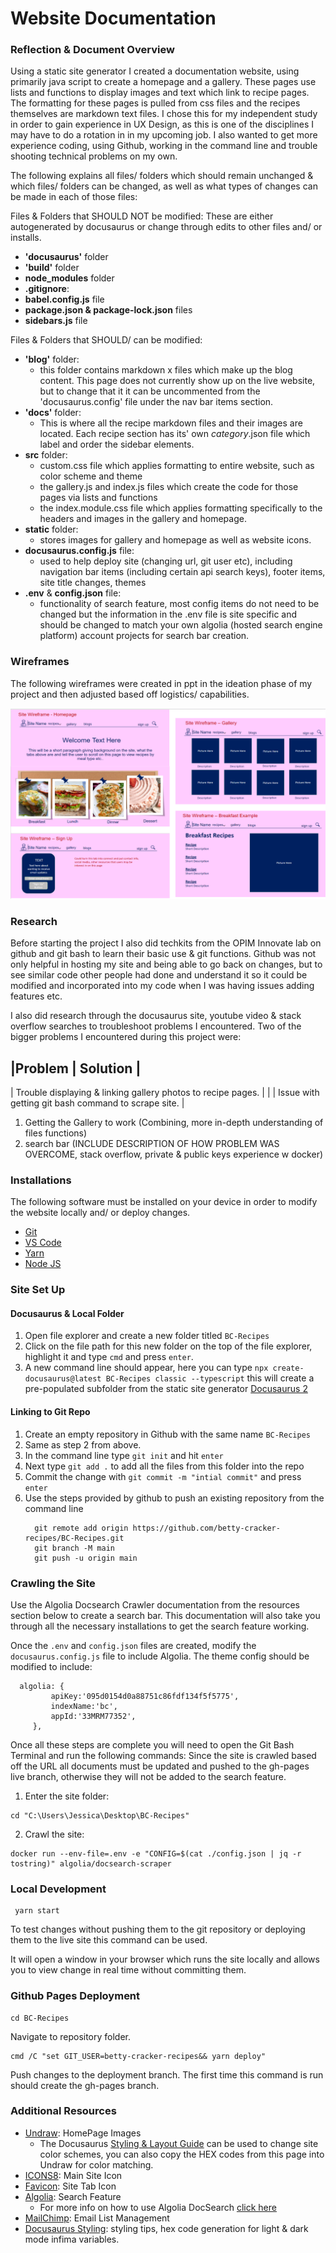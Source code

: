 # Website Documentation

### Reflection & Document Overview
Using a static site generator I created a documentation website, using primarily java script to create a homepage and a gallery. These pages use lists and functions to display images and text which link to recipe pages. The formatting for these pages is pulled from css files and the recipes themselves are markdown text files. I chose this for my independent study in order to gain experience in UX Design, as this is one of the disciplines I may have to do a rotation in in my upcoming job. I also wanted to get more experience coding, using Github, working in the command line and trouble shooting technical problems on my own.

The following explains all files/ folders which should remain unchanged & which files/ folders can be changed, as well as what types of changes can be made in each of those files:

Files & Folders that SHOULD NOT be modified:
These are either autogenerated by docusaurus or change through edits to other files and/ or installs.
- **'docusaurus'** folder
- **'build'** folder
- **node_modules** folder
- **.gitignore**: 
- **babel.config.js** file
- **package.json & package-lock.json** files
- **sidebars.js** file

Files & Folders that SHOULD/ can be modified:
- **'blog'** folder: 
  - this folder contains markdown x files which make up the blog content. This page does not currently show up on the live website, but to change that it 
    it can be uncommented from the 'docusaurus.config' file under the nav bar items section.
- **'docs'** folder: 
  - This is where all the recipe markdown files and their images are located. Each recipe section has its' own _category_.json file which label and order 
    the sidebar elements.
- **src** folder: 
  - custom.css file which applies formatting to entire website, such as color scheme and theme
  - the gallery.js and index.js files which create the code for those pages via lists and functions
  - the index.module.css file which applies formatting specifically to the headers and images in the gallery and homepage.
- **static** folder: 
  - stores images for gallery and homepage as well as website icons.
- **docusaurus.config.js** file:
  - used to help deploy site (changing url, git user etc), including navigation bar items (including certain api search keys), footer items, site title changes, themes
- **.env** & **config.json** file: 
  - functionality of search feature, most config items do not need to be changed but the information in the .env file is site specific and should be changed to match your own algolia (hosted search engine platform) account projects for search bar creation.


### Wireframes

The following wireframes were created in ppt in the ideation phase of my project and then adjusted based off logistics/ capabilities.

  ![Homepage Mock-Up](./static/img/wireframes/wireframes.png)


### Research

Before starting the project I also did techkits from the OPIM Innovate lab on github and git bash to learn their basic use & git functions. Github was not only helpful in hosting my site and being able to go back on changes, but to see similar code other people had done and understand it so it could be modified and incorporated into my code when I was having issues adding features etc.

I also did research through the docusaurus site, youtube video & stack overflow searches to troubleshoot problems I encountered. Two of the bigger problems I encountered during this project were:

  |Problem                                                        | Solution |
  ---------------------------------------------------------------------------
  | Trouble displaying & linking gallery photos to recipe pages.  |          |
  | Issue with getting git bash command to scrape site.           |
  1. Getting the Gallery to work (Combining, more in-depth understanding of files functions)
  2. search bar (INCLUDE DESCRIPTION OF HOW PROBLEM WAS OVERCOME, stack overflow, private & public keys experience w docker)

### Installations

The following software must be installed on your device in order to modify the website locally and/ or deploy changes.

- [Git](https://git-scm.com/downloads)
- [VS Code](https://code.visualstudio.com/download)
- [Yarn](https://classic.yarnpkg.com/lang/en/docs/install/#windows-stable)
- [Node JS](https://nodejs.org/en/download/)

### Site Set Up

#### Docusaurus & Local Folder
1. Open file explorer and create a new folder titled `BC-Recipes` 
2. Click on the file path for this new folder on the top of the file explorer, highlight it and type `cmd` and press `enter`.
3. A new command line should appear, here you can type `npx create-docusaurus@latest BC-Recipes classic --typescript` this will create a pre-populated subfolder from the static site generator [Docusaurus 2](https://docusaurus.io/)

#### Linking to Git Repo
1. Create an empty repository in Github with the same name `BC-Recipes`
2. Same as step 2 from above.
3. In the command line type `git init` and hit `enter`
4. Next type `git add .` to add all the files from this folder into the repo
5. Commit the change with `git commit -m "intial commit"` and press `enter`
6. Use the steps provided by github to push an existing repository from the command line
    ```
      git remote add origin https://github.com/betty-cracker-recipes/BC-Recipes.git
      git branch -M main
      git push -u origin main
     ```
### Crawling the Site
Use the Algolia Docsearch Crawler documentation from the resources section below to create a search bar. This documentation will also take you through all the necessary installations to get the search feature working.

Once the `.env` and `config.json` files are created, modify the `docusaurus.config.js` file to include Algolia. The theme config should be modified to include: 
 ```
   algolia: {
          apiKey:'095d0154d0a88751c86fdf134f5f5775',
          indexName:'bc',
          appId:'33MRM77352',
      },
 ```

 Once all these steps are complete you will need to open the Git Bash Terminal and run the following commands:
 Since the site is crawled based off the URL all documents must be updated and pushed to the gh-pages live branch, otherwise they will not be added to the search feature.

 1. Enter the site folder:
  ```
  cd "C:\Users\Jessica\Desktop\BC-Recipes"
  ```
 2. Crawl the site:
  ```
  docker run --env-file=.env -e "CONFIG=$(cat ./config.json | jq -r tostring)" algolia/docsearch-scraper
  ```


   
### Local Development
```
 yarn start
```
To test changes without pushing them to the git repository or deploying them to the live site this command can be used. 

It will open a window in your browser which runs the site locally and allows you to view change in real time without committing them.

### Github Pages Deployment
```
cd BC-Recipes
```
Navigate to repository folder.

```
cmd /C "set GIT_USER=betty-cracker-recipes&& yarn deploy"
```
Push changes to the deployment branch. 
The first time this command is run should create the gh-pages branch.

### Additional Resources
- [Undraw](https://undraw.co/illustrations): HomePage Images
    - The Docusaurus [Styling & Layout Guide](https://docusaurus.io/docs/styling-layout) can be used to change site color schemes, you can also copy the HEX codes from this page into Undraw for color matching.
- [ICONS8](https://icons8.com/icons/set/favicon): Main Site Icon
- [Favicon](https://favicon.io/): Site Tab Icon
- [Algolia](https://www.algolia.com/): Search Feature
    - For more info on how to use Algolia DocSearch [click here](https://docsearch.algolia.com/docs/crawler/)
- [MailChimp](): Email List Management
- [Docusaurus Styling](): styling tips, hex code generation for light & dark mode infima variables.


